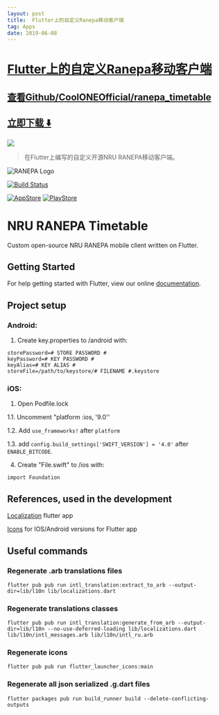 ```yaml
---
layout: post
title:  Flutter上的自定义Ranepa移动客户端
tag: Apps
date: 2019-06-08
---
```


# [Flutter上的自定义Ranepa移动客户端 ](http://github.com/CoolONEOfficial/ranepa_timetable) 



## [查看Github/CoolONEOfficial/ranepa_timetable](http://github.com/CoolONEOfficial/ranepa_timetable)
## [立即下载 ️⬇️ ](https://codeload.github.com/CoolONEOfficial/ranepa_timetable/zip/master) 


 
![](https://flutterawesome.com/content/images/2019/01/ranepa_timetable.jpg)
 
>
> 在Flutter上编写的自定义开源NRU RANEPA移动客户端。
>

 
![RANEPA Logo](assets/images/icon.png?raw=true "")

[![Build Status](https://travis-ci.org/CoolONEOfficial/ranepa_timetable.svg?branch=master)](https://travis-ci.org/CoolONEOfficial/ranepa_timetable)

[![AppStore][appstore-image]][appstore-url]
[![PlayStore][playstore-image]][playstore-url]


# NRU RANEPA Timetable

Custom open-source NRU RANEPA mobile client written on Flutter.

## Getting Started

For help getting started with Flutter, view our online [documentation](https://flutter.io/).

## Project setup

### Android:

1. Create key.properties to /android with:

```
storePassword=# STORE PASSWORD #
keyPassword=# KEY PASSWORD #
keyAlias=# KEY ALIAS #
storeFile=/path/to/keystore/# FILENAME #.keystore
```

### iOS:

1. Open Podfile.lock

1.1. Uncomment "platform :ios, '9.0''

1.2. Add `use_frameworks!` after `platform`

1.3. add `config.build_settings['SWIFT_VERSION'] = '4.0'` after `ENABLE_BITCODE`.

4. Create "File.swift" to /ios with:
```
import Foundation
```

## References, used in the development

[Localization](https://proandroiddev.com/flutter-localization-step-by-step-30f95d06018d) flutter app

[Icons](https://pub.dartlang.org/packages/flutter_launcher_icons#-installing-tab-) for IOS/Android versions for Flutter app

## Useful commands

### Regenerate .arb translations files
```Shell
flutter pub pub run intl_translation:extract_to_arb --output-dir=lib/l10n lib/localizations.dart
```

### Regenerate translations classes
```Shell
flutter pub pub run intl_translation:generate_from_arb --output-dir=lib/l10n --no-use-deferred-loading lib/localizations.dart lib/l10n/intl_messages.arb lib/l10n/intl_ru.arb
```

### Regenerate icons
```Shell
flutter pub pub run flutter_launcher_icons:main
```

### Regenerate all json serialized .g.dart files
```Shell
flutter packages pub run build_runner build --delete-conflicting-outputs
```

[appstore-image]: https://itsallwidgets.com/images/apple.png
[playstore-image]: https://itsallwidgets.com/images/google.png

[appstore-url]: https://itunes.apple.com/ru/app//id1454700217
[playstore-url]: https://play.google.com/store/apps/details?id=ru.coolone.ranepatimetable
